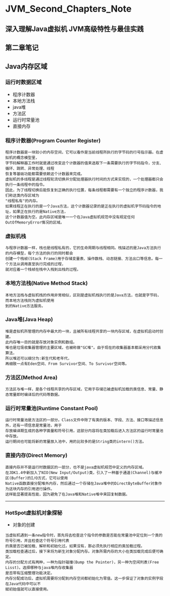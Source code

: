 # JVM_Second_Chapters_Note
## 深入理解Java虚拟机 JVM高级特性与最佳实践
## 第二章笔记
## Java内存区域
### 运行时数据区域
* 程序计数器
* 本地方法栈
* java堆
* 方法区
* 运行时常量池
* 直接内存
### 程序计数器(Program Counter Register)
```
程序计数器是一块较小的内存空间，它可以看作是当前线程所执行的字节码的行号指示器。在虚拟机的概念模型里，
字节码解释器工作时就是通过改变这个计数器的值来选取下一条需要执行的字节码指令，分支、循环、跳转、异常处理、线程
恢复等基础功能都需要依赖这个计数器来完成。
虚拟机的多线程是通过线程轮流切换并分配处理器执行时间的方式来实现的，一个处理器都只会执行一条线程中的指令。
因此，为了线程切换后能恢复到正确的执行位置，每条线程都需要有一个独立的程序计数器，我们称这类内存区域为
"线程私有"的内存。
如果线程正在执行的是一个Java方法，这个计数器记录的是正在执行的虚拟机字节码指令的地址，如果正在执行的是Native方法，
这个计数器值为空。此内存区域是唯一一个在Java虚拟机规范中没有规定任何OutOfMemoryError情况的区域。
```
### 虚拟机栈
```
与程序计数器一样，栈也是线程私有的，它的生命周期与线程相同。栈描述的是Java方法执行的内存模型，每个方法的执行的同时都会
创建一个栈帧(Stack Frame)用于存储变量表、操作数栈、动态链接、方法出口等信息。每一个方法从调用直至执行完成的过程，
就对应着一个栈帧在栈中入栈到出栈的过程。
```
### 本地方法栈(Native Method Stack)
```
本地方法栈与虚拟机栈的作用非常相似，区别是虚拟机栈执行的是Java方法，也就是字节码，而本地方法栈则为虚拟机使用
到的Native方法服务。
```
### Java堆(Java Heap)
```
堆是虚拟机所管理的内存中最大的一块，且被所有线程共享的一块内存区域，在虚拟机启动时创建。
此内存唯一目的就是存放对象实例和数组。
堆也是垃圾收集器管理的主要区域，也被称做"GC堆"。由于现在的收集器基本都采用分代收集算法，
所以堆还可以细分为:新生代和老年代，
再细致一点有Eden空间、From Survivor空间、To Survivor空间等。
```
### 方法区(Method Area)
```
方法区与堆一样，是各个线程共享的内存区域，它用于存储已被虚拟机加载的类信息、常量、静态常量即时编译后的代码等数据。
```
### 运行时常量池(Runtime Constant Pool)
```
运行时常量池是方法区的一部分。Class文件中除了有类的版本、字段、方法、接口等描述信息外，还有一项信息是常量池，用于
存放编译期生成的各种字面量和符号引用，这部分内容将在类加载后进入方法区的运行时常量池中存放。
运行期间也可能将新的常量放入池中，用的比较多的是String类的intern()方法。
```
### 直接内存(Direct Memory)
```
直接内存并不是运行时数据区的一部分，也不是java虚拟机规范中定义的内存区域。
在JDK1.4中新加入了NIO(New Input/Output)类，引入了一种基于通道(Channel)与缓冲区(Buffer)的I/O方式，它可以使用
Native函数直接分配堆外内存，然后通过一个存储在Java堆中的DirectByteBuffer对象作为这块内存的引用进行操作。
这样能显著提高性能，因为避免了在Java堆和Native堆中来回复制数据。
```
---
### HotSpot虚拟机对象探秘
* 对象的创建
```
当虚拟机遇到一条new指令时，首先将去检查这个指令的参数是否能在常量池中定位到一个类的符号引用，并且检查这个符号引用代表
的类是否已被加载、解析和初始化过。如果没有，那必须先执行相应的类加载过程。
类加载检查通过后，接下来将为新生对象分配内存。对象所需内存的大小在类加载完成后便可确定。
内存的分配方式有两种，一种为指针碰撞(Bump the Pointer)，另一种为空闲列表(Free Lisst)。选择哪种与java堆内存收集器
是否带有压缩整理功能决定。  
内存分配成功后，虚拟机需要将分配到内存空间都初始化为零值。这一步保证了对象的实例字段在Java代码中可以不  
赋初始值就可以直接使用。
```
